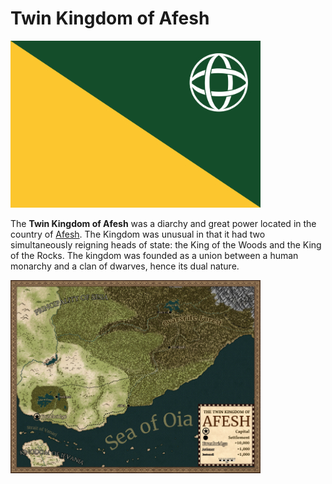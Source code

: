 # Twin Kingdom of Afesh

[![](https://raw.githubusercontent.com/lel-rc/Ornia-Wiki/master/assets/resized/afeshflag_RESIZED.jpg)](https://raw.githubusercontent.com/lel-rc/Ornia-Wiki/master/assets/afeshflag.png)

The **Twin Kingdom of Afesh** was a diarchy and great power located in the country of [Afesh](Afesh). The Kingdom was unusual in that it had two simultaneously reigning heads of state: the King of the Woods and the King of the Rocks. The kingdom was founded as a union between a human monarchy and a clan of dwarves, hence its dual nature. 

[![](https://raw.githubusercontent.com/lel-rc/Ornia-Wiki/master/assets/resized/Afesh_RESIZED.jpg)](https://raw.githubusercontent.com/lel-rc/Ornia-Wiki/master/assets/Afesh.jpg)